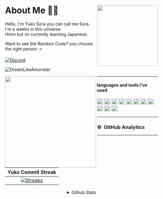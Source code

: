 <div>
<img src="https://telegra.ph/file/ebf28c7221fc66c11eea5.jpg" width="200" align="right" />
  <h1> About Me 👋🏻 </h1>
Hello, I'm Yuko Sora you can call me Sora. I'm a weebs in this universe <br>Hmm but im currently learning Japanese.

Want to see the Random Code? you choose the right person :>

####
[![Discord](https://discord.c99.nl/widget/theme-2/918872621892911164.png)](https://discord.com/users/918872621892911164)

<img src="https://komarev.com/ghpvc/?username=DreamLikeAmonster&label=Profile%20views&color=0e75b6&style=flat" alt="DreamLikeAmonster" />
</div>


<div>
<img src="https://telegra.ph/file/8615beb60dfa1bc2eafd5.jpg" width="300" align="left" />
<hr>
  
#### languages and tools I've used
<img src="https://upload.wikimedia.org/wikipedia/commons/thumb/9/99/Unofficial_JavaScript_logo_2.svg/512px-Unofficial_JavaScript_logo_2.svg.png" width=20> <img src="https://seeklogo.com/images/T/typescript-logo-B29A3F462D-seeklogo.com.png" width=20>
<a href="https://discord.js.org"><img src="https://discordjs.guide/favicon.png" width="20" alt="discord.js" /></a>
<img height="20" src="https://img.shields.io/badge/-Nodejs-43853d?style=flat-square&logo=Node.js&logoColor=white"/>
<img height="20" src="https://img.shields.io/badge/Ubuntu-orange?style=flat-square&logo=Ubuntu&logoColor=white"/>
<img height="20" src="https://img.shields.io/badge/-HTML5-E34F26?style=flat-square&logo=html5&logoColor=white" />
<img height="20" src="https://img.shields.io/badge/-NPM-CB3837?style=flat-square&logo=npm&logoColor=whitee"/>
<img height="20" src="https://img.shields.io/badge/-MongoDB-13aa52?style=flat-square&logo=mongodb&logoColor=white"/>
<img height="20" src="https://img.shields.io/badge/-React-000000?style=flat-square&logo=react&logoColor=blue"/>
<img height="20" src="https://img.shields.io/badge/-Vercel-ffffff?style=flat-square&logo=vercel&logoColor=black"/>
<img height="20" src="https://img.shields.io/badge/Next.js-000000?style=flat-square&logo=next.js&logoColor=white"/>
<hr>

### ⚙ &nbsp;GitHub Analytics

---

|        Yuko Commit Streak        |
|:--------------------------------:|
|    [![Streaks](https://streak-stats.demolab.com/?user=DreamLikeAmonster&theme=radical)](https://streak-stats.demolab.com/)    |

<details align="center">
  <summary>Github Stats</summary>
  
[![Top Langs](https://github-readme-stats.vercel.app/api/top-langs/?username=DreamLikeAmonster&layout=compact&show_icons=true&theme=radical)](https://github.com/DreamLikeAmonster)
![Yuko github stats](https://github-readme-stats.vercel.app/api?username=DreamLikeAmonster&show_icons=true&theme=radical)
</details>
</div>
